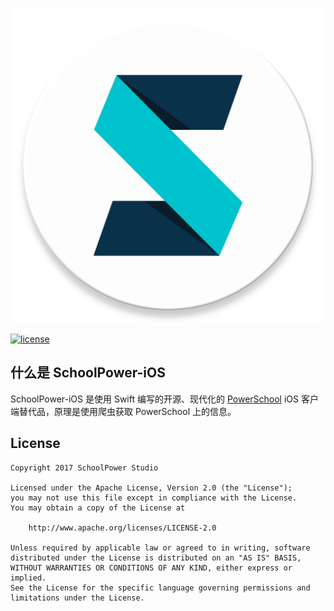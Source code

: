 ![](ic_launcher-web.png)

[![license](https://img.shields.io/github/license/HITGIF/SchoolPower-ios.svg)](https://github.com/HITGIF/SchoolPower-iOS/blob/master/LICENSE)

什么是 SchoolPower-iOS
-------
SchoolPower-iOS 是使用 Swift 编写的开源、现代化的 [PowerSchool](https://www.powerschool.com/) iOS 客户端替代品，原理是使用爬虫获取 PowerSchool 上的信息。

License
-------
    Copyright 2017 SchoolPower Studio

    Licensed under the Apache License, Version 2.0 (the "License");
    you may not use this file except in compliance with the License.
    You may obtain a copy of the License at

        http://www.apache.org/licenses/LICENSE-2.0

    Unless required by applicable law or agreed to in writing, software
    distributed under the License is distributed on an "AS IS" BASIS,
    WITHOUT WARRANTIES OR CONDITIONS OF ANY KIND, either express or implied.
    See the License for the specific language governing permissions and
    limitations under the License.
